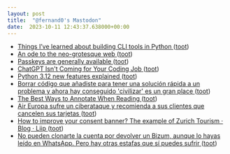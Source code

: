 ```yaml
---
layout: post
title:  "@fernand0's Mastodon"
date:  2023-10-11 12:43:37.638000+00:00
---
```

*  [Things I’ve learned about building CLI tools in Python ](https://simonwillison.net/2023/Sep/30/cli-tools-python) ([toot](https://mastodon.social/@fernand0/111216441270947893))
*  [An ode to the neo-grotesque web ](https://rednafi.com/zephyr/an_ode_to_the_neo_grotesque_web) ([toot](https://mastodon.social/@fernand0/111216109630476466))
*  [Passkeys are generally available ](https://github.blog/2023-09-21-passkeys-are-generally-available) ([toot](https://mastodon.social/@fernand0/111215994604673242))
*  [ChatGPT Isn't Coming for Your Coding Job ](https://www.wired.com/story/chatgpt-coding-software-crisis) ([toot](https://mastodon.social/@fernand0/111215761407932779))
*  [Python 3.12 new features explained ](https://www.geeky-gadgets.com/python-3-12) ([toot](https://mastodon.social/@fernand0/111215343056421312))
*  [Borrar código que añadiste para tener una solución rápida a un problema y ahora hay conseguido &#39;civilizar&#39; es un gran place ](https://mastodon.social/@fernand0/111215311927280150) ([toot](https://mastodon.social/@fernand0/111215311927280150))
*  [The Best Ways to Annotate When Reading ](https://lifehacker.com/the-best-ways-to-annotate-when-reading-185089521) ([toot](https://mastodon.social/@fernand0/111215263645357115))
*  [Air Europa sufre un ciberataque y recomienda a sus clientes que cancelen sus tarjetas  ](https://cadenaser.com/nacional/2023/10/10/air-europa-sufre-un-ciberataque-y-se-extraen-datos-de-las-tarjetas-de-credito-de-algunos-clientes-cadena-ser) ([toot](https://mastodon.social/@fernand0/111212899216722868))
*  [How to improve your consent banner? The example of Zurich Tourism · Blog · Liip ](https://www.liip.ch/en/blog/how-to-improve-your-consent-banner-the-example-of-zurich-touris) ([toot](https://mastodon.social/@fernand0/111212858158975052))
*  [No pueden clonarte la cuenta por devolver un Bizum, aunque lo hayas leído en WhatsApp. Pero hay otras estafas que sí puedes sufrir ](https://www.genbeta.com/seguridad/no-pueden-clonarte-cuenta-devolver-bizum-hayas-leido-whatsapp-hay-otras-estafas-que-puedes-sufri) ([toot](https://mastodon.social/@fernand0/111212054060029773))
